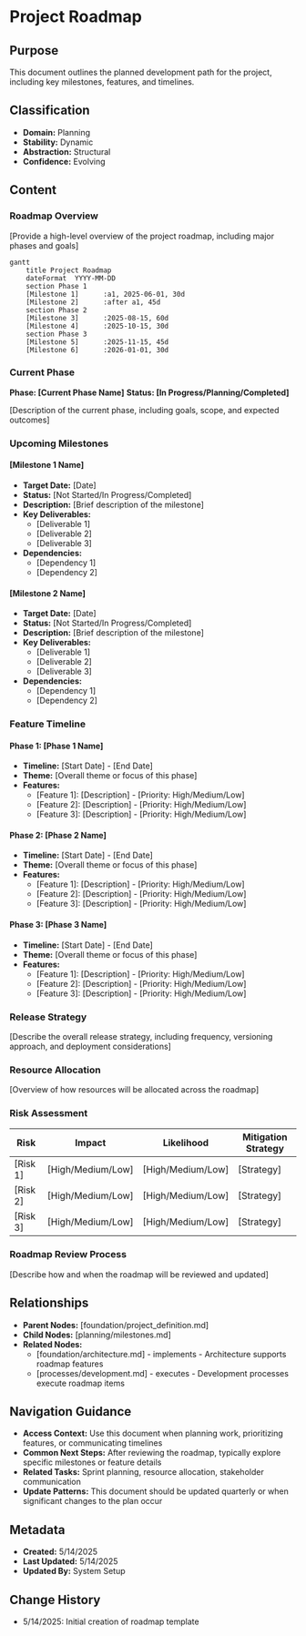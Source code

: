 # Project Roadmap

## Purpose
This document outlines the planned development path for the project, including key milestones, features, and timelines.

## Classification
- **Domain:** Planning
- **Stability:** Dynamic
- **Abstraction:** Structural
- **Confidence:** Evolving

## Content

### Roadmap Overview

[Provide a high-level overview of the project roadmap, including major phases and goals]

```mermaid
gantt
    title Project Roadmap
    dateFormat  YYYY-MM-DD
    section Phase 1
    [Milestone 1]      :a1, 2025-06-01, 30d
    [Milestone 2]      :after a1, 45d
    section Phase 2
    [Milestone 3]      :2025-08-15, 60d
    [Milestone 4]      :2025-10-15, 30d
    section Phase 3
    [Milestone 5]      :2025-11-15, 45d
    [Milestone 6]      :2026-01-01, 30d
```

### Current Phase

**Phase: [Current Phase Name]**
**Status: [In Progress/Planning/Completed]**

[Description of the current phase, including goals, scope, and expected outcomes]

### Upcoming Milestones

#### [Milestone 1 Name]
- **Target Date:** [Date]
- **Status:** [Not Started/In Progress/Completed]
- **Description:** [Brief description of the milestone]
- **Key Deliverables:**
  - [Deliverable 1]
  - [Deliverable 2]
  - [Deliverable 3]
- **Dependencies:**
  - [Dependency 1]
  - [Dependency 2]

#### [Milestone 2 Name]
- **Target Date:** [Date]
- **Status:** [Not Started/In Progress/Completed]
- **Description:** [Brief description of the milestone]
- **Key Deliverables:**
  - [Deliverable 1]
  - [Deliverable 2]
  - [Deliverable 3]
- **Dependencies:**
  - [Dependency 1]
  - [Dependency 2]

### Feature Timeline

#### Phase 1: [Phase 1 Name]
- **Timeline:** [Start Date] - [End Date]
- **Theme:** [Overall theme or focus of this phase]
- **Features:**
  - [Feature 1]: [Description] - [Priority: High/Medium/Low]
  - [Feature 2]: [Description] - [Priority: High/Medium/Low]
  - [Feature 3]: [Description] - [Priority: High/Medium/Low]

#### Phase 2: [Phase 2 Name]
- **Timeline:** [Start Date] - [End Date]
- **Theme:** [Overall theme or focus of this phase]
- **Features:**
  - [Feature 1]: [Description] - [Priority: High/Medium/Low]
  - [Feature 2]: [Description] - [Priority: High/Medium/Low]
  - [Feature 3]: [Description] - [Priority: High/Medium/Low]

#### Phase 3: [Phase 3 Name]
- **Timeline:** [Start Date] - [End Date]
- **Theme:** [Overall theme or focus of this phase]
- **Features:**
  - [Feature 1]: [Description] - [Priority: High/Medium/Low]
  - [Feature 2]: [Description] - [Priority: High/Medium/Low]
  - [Feature 3]: [Description] - [Priority: High/Medium/Low]

### Release Strategy

[Describe the overall release strategy, including frequency, versioning approach, and deployment considerations]

### Resource Allocation

[Overview of how resources will be allocated across the roadmap]

### Risk Assessment

| Risk | Impact | Likelihood | Mitigation Strategy |
|------|--------|------------|---------------------|
| [Risk 1] | [High/Medium/Low] | [High/Medium/Low] | [Strategy] |
| [Risk 2] | [High/Medium/Low] | [High/Medium/Low] | [Strategy] |
| [Risk 3] | [High/Medium/Low] | [High/Medium/Low] | [Strategy] |

### Roadmap Review Process

[Describe how and when the roadmap will be reviewed and updated]

## Relationships
- **Parent Nodes:** [foundation/project_definition.md]
- **Child Nodes:** [planning/milestones.md]
- **Related Nodes:** 
  - [foundation/architecture.md] - implements - Architecture supports roadmap features
  - [processes/development.md] - executes - Development processes execute roadmap items

## Navigation Guidance
- **Access Context:** Use this document when planning work, prioritizing features, or communicating timelines
- **Common Next Steps:** After reviewing the roadmap, typically explore specific milestones or feature details
- **Related Tasks:** Sprint planning, resource allocation, stakeholder communication
- **Update Patterns:** This document should be updated quarterly or when significant changes to the plan occur

## Metadata
- **Created:** 5/14/2025
- **Last Updated:** 5/14/2025
- **Updated By:** System Setup

## Change History
- 5/14/2025: Initial creation of roadmap template
